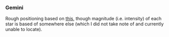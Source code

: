 ### Gemini
Rough positioning based on [this](https://unistellaroptics.com/gemini-constellation/), though magnitude (i.e. intensity) of each star is based of somewhere else (which I did not take note of and currently unable to locate).
